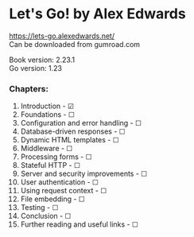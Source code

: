 # Let's Go! by Alex Edwards
https://lets-go.alexedwards.net/  
Can be downloaded from gumroad.com  

Book version: 2.23.1  
Go version: 1.23  

### Chapters:
01. Introduction                     - ☑  
02. Foundations                      - ☐  
03. Configuration and error handling - ☐  
04. Database-driven responses        - ☐  
05. Dynamic HTML templates           - ☐  
06. Middleware                       - ☐  
07. Processing forms                 - ☐  
08. Stateful HTTP                    - ☐  
09. Server and security improvements - ☐  
10. User authentication              - ☐  
11. Using request context            - ☐  
12. File embedding                   - ☐  
13. Testing                          - ☐  
14. Conclusion                       - ☐  
15. Further reading and useful links - ☐  

